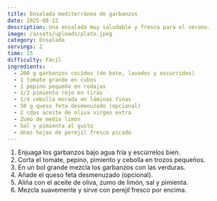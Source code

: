 ```yaml
---
title: Ensalada mediterránea de garbanzos
date: 2025-08-22
description: Una ensalada muy saludable y fresca para el verano.
image: /assets/uploads/plato.jpeg
category: Ensalada
servings: 2
time: 15
difficulty: Fácil
ingredients:
  - 200 g garbanzos cocidos (de bote, lavados y escurridos)
  - 1 tomate grande en cubos
  - 1 pepino pequeño en rodajas
  - 1/2 pimiento rojo en tiras
  - 1/4 cebolla morada en láminas finas
  - 50 g queso feta desmenuzado (opcional)
  - 2 cdas aceite de oliva virgen extra
  - Zumo de medio limón
  - Sal y pimienta al gusto
  - Unas hojas de perejil fresco picado
---
```

1. Enjuaga los garbanzos bajo agua fría y escúrrelos bien.
2. Corta el tomate, pepino, pimiento y cebolla en trozos pequeños.
3. En un bol grande mezcla los garbanzos con las verduras.
4. Añade el queso feta desmenuzado (opcional).
5. Aliña con el aceite de oliva, zumo de limón, sal y pimienta.
6. Mezcla suavemente y sirve con perejil fresco por encima.

